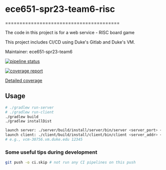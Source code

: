 # ece651-spr23-team6-risc
========================================

The code in this project is for a web service - RISC board game

This project includes CI/CD using Duke's Gitlab and Duke's VM.

Maintainer: ece651-spr23-team6

[![pipeline status](https://gitlab.oit.duke.edu/mw515/ece651-spr23-team6-risc/badges/main/pipeline.svg)](https://gitlab.oit.duke.edu/mw515/ece651-spr23-team6-risc/-/commits/main)

[![coverage report](https://gitlab.oit.duke.edu/mw515/ece651-spr23-team6-risc/badges/main/coverage.svg)](https://gitlab.oit.duke.edu/mw515/ece651-spr23-team6-risc/-/commits/main)

[Detailed coverage](https://mw515.pages.oit.duke.edu/ece651-spr23-team6-risc/dashboard.html)

## Usage
```bash
# ./gradlew run-server
# ./gradlew run-client
./gradlew build
./gradlew installDist

launch server: ./server/build/install/server/bin/server <server_port> <player_num>
launch client: ./client/build/install/client/bin/client <server_addr> <server_port>
# e.g., vcm-30756.vm.duke.edu 12345
```

### Some useful tips during development
```bash
git push -o ci.skip # not run any CI pipelines on this push
```


